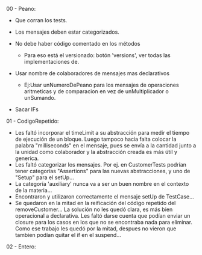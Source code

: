 

00 - Peano:
- Que corran los tests.
- Los mensajes deben estar categorizados.
- No debe haber código comentado en los métodos
    - Para eso está el versionado: botón 'versions', ver todas las implementaciones de.

-  Usar nombre de colaboradores de mensajes mas declarativos
      - Ej:Usar unNumeroDePeano para los mensajes de operaciones aritmeticas y de comparacion en vez de unMultiplicador o unSumando.
- Sacar IFs



01 - CodigoRepetido:
- Les faltó incorporar el timeLimit a su abstracción para medir el tiempo de ejecución de un bloque. Luego tampoco hacia falta colocar la palabra "milliseconds" en el mensaje, pues se envía a la cantidad junto a la unidad como colaborador y la abstracción creada es más útil y generica.
- Les faltó categorizar los mensajes. Por ej. en CustomerTests podrían tener categorías "Assertions" para las nuevas abstracciones, y uno de "Setup" para el setUp...
- La categoría 'auxiliary' nunca va a ser un buen nombre en el contexto de la materia...
- Encontraron y utilizaron correctamente el mensaje setUp de TestCase...
- Se quedaron en la mitad en la reificación del código repetido del removeCustomer... La solución no les quedó clara, es más bien operacional a declarativa. Les faltó darse cuenta que podían enviar un closure para los casos en los que no se encontraba nada para eliminar. Como ese trabajo les quedó por la mitad, despues no vieron que tambien podían quitar el if en el suspend...


02 - Entero:
